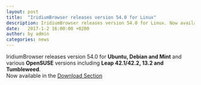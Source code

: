 ```yaml
---
layout: post
title:  "IridiumBrowser releases version 54.0 for Linux"
description: IridiumBrowser releases version 54.0 for Linux. Now available for Download.
date:   2017-1-2 16:00:00 +0200
author:	by admin
categories: news
---
```


IridiumBrowser releases version 54.0 for **Ubuntu, Debian and Mint** and various **OpenSUSE** versions including **Leap 42.1/42.2, 13.2 and Tumbleweed**.      
Now available in the [Download Section](/download.html "download IridiumBrowser v54.0") 
